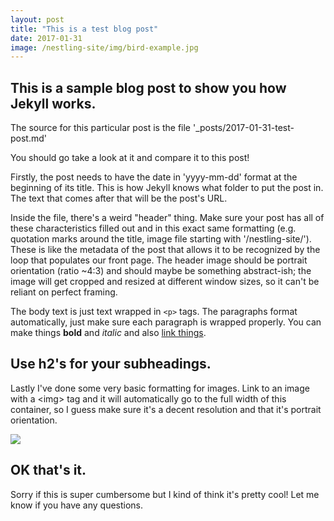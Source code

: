 ```yaml
---
layout: post
title: "This is a test blog post"
date: 2017-01-31
image: /nestling-site/img/bird-example.jpg
---
```


<h2>This is a sample blog post to show you how Jekyll works.</h2>

<p>The source for this particular post is the file '&#95;posts/2017-01-31-test-post.md' </p>

<p>You should go take a look at it and compare it to this post!</p>

<p>Firstly, the post needs to have the date in 'yyyy-mm-dd' format at the beginning of its title. This is how Jekyll knows what folder to put the post in. The text that comes after that will be the post's URL.</p>

<p>Inside the file, there's a weird "header" thing. Make sure your post has all of these characteristics filled out and in this exact same formatting (e.g. quotation marks around the title, image file starting with '/nestling-site/'). These is like the metadata of the post that allows it to be recognized by the loop that populates our front page. The header image should be portrait orientation (ratio ~4:3) and should maybe be something abstract-ish; the image will get cropped and resized at different window sizes, so it can't be reliant on perfect framing.</p>

<p>The body text is just text wrapped in <code>&lt;p&gt;</code> tags. The paragraphs format automatically, just make sure each paragraph is wrapped properly. You can make things <b>bold</b> and <i>italic</i> and also <a href='#'>link things</a>.</p>

<h2>Use h2's for your subheadings.</h2>

<p>Lastly I've done some very basic formatting for images. Link to an image with a &lt;img&gt; tag and it will automatically go to the full width of this container, so I guess make sure it's a decent resolution and that it's portrait orientation.</p>

<img src='/nestling-site/img/bird-example.jpg'>

<h2>OK that's it.</h2>
<p>Sorry if this is super cumbersome but I kind of think it's pretty cool! Let me know if you have any questions.</p>
